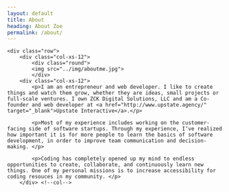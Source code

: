 ```yaml
---
layout: default
title: About
heading: About Zoe
permalink: /about/
---
```



<div class="container-fluid">

	<div class="row">
		<div class="col-xs-12">
			<div class="round">
			<img src="../img/aboutme.jpg">
			</div>
		<div class="col-xs-12">
			<p>I am an entrepreneur and web developer. I like to create things and watch them grow, whether they are ideas, small projects or full-scale ventures. I own ZCK Digital Solutions, LLC and am a Co-founder and web developer at <a href="http://www.upstate.agency/" target="_blank">Upstate Interactive</a>.</p>

			<p>Most of my experience includes working on the customer-facing side of software startups. Through my experience, I‘ve realized how important it is for more people to learn the basics of software development, in order to improve team communication and decision-making. </p>

			<p>Coding has completely opened up my mind to endless opportunities to create, collaborate, and continuously learn new things. One of my personal missions is to increase accessibility for coding resouces in my community. </p>
		</div> <!--col-->

</div> <!--row-->

		
	


</div> <!--container-->
